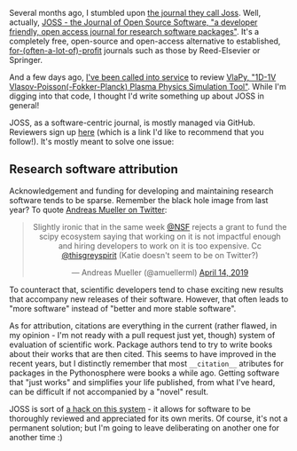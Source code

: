<!--
.. title: First JOSS review!
.. slug: first-joss-review
.. date: 2020-05-02 19:55:00 UTC+02:00
.. tags: science,open-science,status
.. category: 
.. link: 
.. description: 
.. type: text
-->

Several months ago, I stumbled upon [the journal they call
Joss](https://www.youtube.com/watch?v=Y4eKWN_eAxM). Well, actually, [JOSS - the
Journal of Open Source Software, "a developer friendly, open access journal for
research software packages"](https://joss.theoj.org/). It's a completely free,
open-source and open-access alternative to established,
[for-(often-a-lot-of)-profit](https://www.theguardian.com/science/2017/jun/27/profitable-business-scientific-publishing-bad-for-science)
journals such as those by Reed-Elsevier or Springer.

And a few days ago, [I've been called into
service](https://github.com/openjournals/joss-reviews/issues/2133#issuecomment-618617823)
to review [VlaPy, "1D-1V Vlasov-Poisson(-Fokker-Planck) Plasma Physics
Simulation Tool"](https://github.com/joglekara/VlaPy). While I'm digging into that code, I thought I'd write something up about JOSS in general!

<!-- TEASER_END -->

JOSS, as a software-centric journal, is mostly managed via GitHub. Reviewers
sign up [here](https://joss.theoj.org/reviewer-signup.html) (which is a link
I'd like to recommend that you follow!). It's mostly meant to solve one issue:

## Research software attribution

Acknowledgement and funding for developing and maintaining research software
tends to be sparse. Remember the black hole image from last year? To quote
[Andreas Mueller on
Twitter](https://twitter.com/amuellerml/status/1117455802598662144):

<center><blockquote class="twitter-tweet"><p lang="en" dir="ltr">Slightly
ironic that in the same week <a
href="https://twitter.com/NSF?ref_src=twsrc%5Etfw">@NSF</a> rejects a grant to
fund the scipy ecosystem saying that working on it is not impactful enough and
hiring developers to work on it is too expensive. Cc <a
href="https://twitter.com/thisgreyspirit?ref_src=twsrc%5Etfw">@thisgreyspirit</a>
(Katie doesn&#39;t seem to be on Twitter?)</p>&mdash; Andreas Mueller
(@amuellerml) <a
href="https://twitter.com/amuellerml/status/1117455802598662144?ref_src=twsrc%5Etfw">April
14, 2019</a></blockquote> <script async
src="https://platform.twitter.com/widgets.js"
charset="utf-8"></script></center>

To counteract that, scientific developers tend to chase exciting new results
that accompany new releases of their software. However, that often leads to
"more software" instead of "better and more stable software".

As for attribution, citations are everything in the current (rather flawed, in
my opinion - I'm not ready with a pull request just yet, though) system of
evaluation of scientific work. Package authors tend to try to write books about
their works that are then cited. This seems to have improved in the recent years,
but I distinctly remember that most `__citation__` atributes for packages in the
Pythonosphere were books a while ago. Getting software that "just works" and 
simplifies your life published, from what I've heard, can be difficult if not
accompanied by a "novel" result.

JOSS is sort of [a hack on this
system](https://www.arfon.org/announcing-the-journal-of-open-source-software) -
it allows for software to be thoroughly reviewed and appreciated for its own merits.
Of course, it's not a permanent solution; but I'm going to leave deliberating on another one
for another time :)
